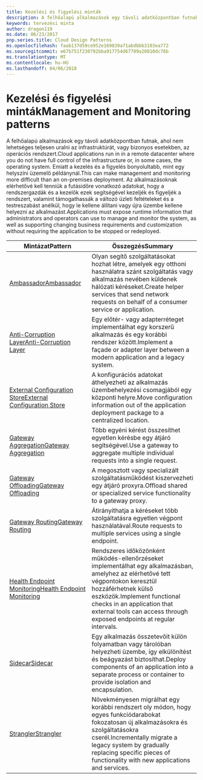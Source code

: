```yaml
---
title: Kezelési és figyelési minták
description: A felhőalapú alkalmazások egy távoli adatközpontban futnak, ahol nem lehetséges teljesen uralni az infrastruktúrát, vagy bizonyos esetekben, az operációs rendszert. Emiatt a kezelés és a figyelés bonyolultabb, mint egy helyszíni üzemelő példánynál. Az alkalmazásoknak elérhetővé kell tenniük a futásidőre vonatkozó adatokat, hogy a rendszergazdák és a kezelők ezek segítségével kezeljék és figyeljék a rendszert, valamint támogathassák a változó üzleti feltételeket és a testreszabást anélkül, hogy le kellene állítani vagy újra üzembe kellene helyezni az alkalmazást.
keywords: tervezési minta
author: dragon119
ms.date: 06/23/2017
pnp.series.title: Cloud Design Patterns
ms.openlocfilehash: faab137d59ce952e169839a71abdbbb3103ea772
ms.sourcegitcommit: e67b751f230792bba917754d67789a20810dc76b
ms.translationtype: MT
ms.contentlocale: hu-HU
ms.lasthandoff: 04/06/2018
---
```

# <a name="management-and-monitoring-patterns"></a><span data-ttu-id="428b7-106">Kezelési és figyelési minták</span><span class="sxs-lookup"><span data-stu-id="428b7-106">Management and Monitoring patterns</span></span>

<span data-ttu-id="428b7-107">A felhőalapú alkalmazások egy távoli adatközpontban futnak, ahol nem lehetséges teljesen uralni az infrastruktúrát, vagy bizonyos esetekben, az operációs rendszert.</span><span class="sxs-lookup"><span data-stu-id="428b7-107">Cloud applications run in in a remote datacenter where you do not have full control of the infrastructure or, in some cases, the operating system.</span></span> <span data-ttu-id="428b7-108">Emiatt a kezelés és a figyelés bonyolultabb, mint egy helyszíni üzemelő példánynál.</span><span class="sxs-lookup"><span data-stu-id="428b7-108">This can make management and monitoring more difficult than an on-premises deployment.</span></span> <span data-ttu-id="428b7-109">Az alkalmazásoknak elérhetővé kell tenniük a futásidőre vonatkozó adatokat, hogy a rendszergazdák és a kezelők ezek segítségével kezeljék és figyeljék a rendszert, valamint támogathassák a változó üzleti feltételeket és a testreszabást anélkül, hogy le kellene állítani vagy újra üzembe kellene helyezni az alkalmazást.</span><span class="sxs-lookup"><span data-stu-id="428b7-109">Applications must expose runtime information that administrators and operators can use to manage and monitor the system, as well as supporting changing business requirements and customization without requiring the application to be stopped or redeployed.</span></span>


|                              <span data-ttu-id="428b7-110">Mintázat</span><span class="sxs-lookup"><span data-stu-id="428b7-110">Pattern</span></span>                               |                                                              <span data-ttu-id="428b7-111">Összegzés</span><span class="sxs-lookup"><span data-stu-id="428b7-111">Summary</span></span>                                                              |
|--------------------------------------------------------------------|-----------------------------------------------------------------------------------------------------------------------------------|
|                   [<span data-ttu-id="428b7-112">Ambassador</span><span class="sxs-lookup"><span data-stu-id="428b7-112">Ambassador</span></span>](../ambassador.md)                   |                 <span data-ttu-id="428b7-113">Olyan segítő szolgáltatásokat hozhat létre, amelyek egy otthoni használatra szánt szolgáltatás vagy alkalmazás nevében küldenek hálózati kéréseket.</span><span class="sxs-lookup"><span data-stu-id="428b7-113">Create helper services that send network requests on behalf of a consumer service or application.</span></span>                 |
|        [<span data-ttu-id="428b7-114">Anti-Corruption Layer</span><span class="sxs-lookup"><span data-stu-id="428b7-114">Anti-Corruption Layer</span></span>](../anti-corruption-layer.md)        |                       <span data-ttu-id="428b7-115">Egy előtér- vagy adapterréteget implementálhat egy korszerű alkalmazás és egy korábbi rendszer között.</span><span class="sxs-lookup"><span data-stu-id="428b7-115">Implement a façade or adapter layer between a modern application and a legacy system.</span></span>                       |
| [<span data-ttu-id="428b7-116">External Configuration Store</span><span class="sxs-lookup"><span data-stu-id="428b7-116">External Configuration Store</span></span>](../external-configuration-store.md) |                <span data-ttu-id="428b7-117">A konfigurációs adatokat áthelyezheti az alkalmazás üzembehelyezési csomagjából egy központi helyre.</span><span class="sxs-lookup"><span data-stu-id="428b7-117">Move configuration information out of the application deployment package to a centralized location.</span></span>                |
|          [<span data-ttu-id="428b7-118">Gateway Aggregation</span><span class="sxs-lookup"><span data-stu-id="428b7-118">Gateway Aggregation</span></span>](../gateway-aggregation.md)          |                          <span data-ttu-id="428b7-119">Több egyéni kérést összesíthet egyetlen kérésbe egy átjáró segítségével.</span><span class="sxs-lookup"><span data-stu-id="428b7-119">Use a gateway to aggregate multiple individual requests into a single request.</span></span>                           |
|           [<span data-ttu-id="428b7-120">Gateway Offloading</span><span class="sxs-lookup"><span data-stu-id="428b7-120">Gateway Offloading</span></span>](../gateway-offloading.md)           |                              <span data-ttu-id="428b7-121">A megosztott vagy specializált szolgáltatásműködést kiszervezheti egy átjáró proxyra.</span><span class="sxs-lookup"><span data-stu-id="428b7-121">Offload shared or specialized service functionality to a gateway proxy.</span></span>                              |
|              [<span data-ttu-id="428b7-122">Gateway Routing</span><span class="sxs-lookup"><span data-stu-id="428b7-122">Gateway Routing</span></span>](../gateway-routing.md)              |                                   <span data-ttu-id="428b7-123">Átirányíthatja a kéréseket több szolgáltatásra egyetlen végpont használatával.</span><span class="sxs-lookup"><span data-stu-id="428b7-123">Route requests to multiple services using a single endpoint.</span></span>                                    |
|   [<span data-ttu-id="428b7-124">Health Endpoint Monitoring</span><span class="sxs-lookup"><span data-stu-id="428b7-124">Health Endpoint Monitoring</span></span>](../health-endpoint-monitoring.md)   |   <span data-ttu-id="428b7-125">Rendszeres időközönként működés-ellenőrzéseket implementálhat egy alkalmazásban, amelyhez az elérhetővé tett végpontokon keresztül hozzáférhetnek külső eszközök.</span><span class="sxs-lookup"><span data-stu-id="428b7-125">Implement functional checks in an application that external tools can access through exposed endpoints at regular intervals.</span></span>    |
|                      [<span data-ttu-id="428b7-126">Sidecar</span><span class="sxs-lookup"><span data-stu-id="428b7-126">Sidecar</span></span>](../sidecar.md)                      |         <span data-ttu-id="428b7-127">Egy alkalmazás összetevőit külön folyamatban vagy tárolóban helyezheti üzembe, így elkülönítést és beágyazást biztosíthat.</span><span class="sxs-lookup"><span data-stu-id="428b7-127">Deploy components of an application into a separate process or container to provide isolation and encapsulation.</span></span>          |
|                    [<span data-ttu-id="428b7-128">Strangler</span><span class="sxs-lookup"><span data-stu-id="428b7-128">Strangler</span></span>](../strangler.md)                    | <span data-ttu-id="428b7-129">Növekményesen migrálhat egy korábbi rendszert oly módon, hogy egyes funkciódarabokat fokozatosan új alkalmazásokra és szolgáltatásokra cserél.</span><span class="sxs-lookup"><span data-stu-id="428b7-129">Incrementally migrate a legacy system by gradually replacing specific pieces of functionality with new applications and services.</span></span> |

